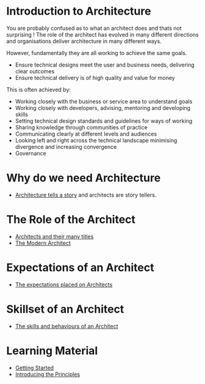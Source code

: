 # Introduction to Architecture

You are probably confused as to what an architect does and thats not surprising ! The role of the architect has evolved in many different directions and organisations deliver architecture in many different ways.

However, fundamentally they are all working to achieve the same goals.

 - Ensure technical designs meet the user and business needs, delivering clear outcomes
 - Ensure technical delivery is of high quality and value for money

This is often achieved by:

 - Working closely with the business or service area to understand goals
 - Working closely with developers, advising, mentoring and developing skills 
 - Setting technical design standards and guidelines for ways of working
 - Sharing knowledge through communities of practice
 - Communicating clearly at different levels and audiences
 - Looking left and right across the technical landscape minimising divergence and increasing convergence
 - Governance
 
# Why do we need Architecture

- [Architecture tells a story](/learning_paths/why_do_we_need_architecture.md) and architects are story tellers.

# The Role of the Architect

- [Architects and their many titles](/learning_paths/the_role_of_an_architect.md)
- [The Modern Architect](/learning_paths/the_digital_architect.md)

# Expectations of an Architect

- [The expectations placed on Architects](/learning_paths/expectations_of_an_architect.md)

# Skillset of an Architect

- [The skills and behaviours of an Architect](/learning_paths/skills_of_an_architect.md)

# Learning Material

- [Getting Started](/learning_paths/getting_started.md)
- [Introducing the Principles](/learning_paths/introducing_the_principles.md)

